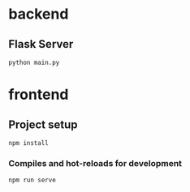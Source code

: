 # backend

##  Flask Server
```
python main.py
```

# frontend

## Project setup
```
npm install
```

### Compiles and hot-reloads for development
```
npm run serve
```


